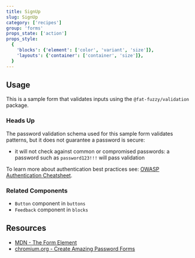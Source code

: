 ```yaml
---
title: SignUp
slug: SignUp
category: ['recipes']
group: 'forms'
props_state: ['action']
props_style:
  {
    'blocks': {'element': ['color', 'variant', 'size']},
    'layouts': {'container': ['container', 'size']},
  }
---
```


## Usage

This is a sample form that validates inputs using the `@fat-fuzzy/validation` package.

### Heads Up

The password validation schema used for this sample form validates patterns, but it does not guarantee a password is secure:

- it will not check against common or compromised passwords: a password such as `password123!!!` will pass validation

To learn more about authentication best practices see: [OWASP Authentication Cheatsheet](https://cheatsheetseries.owasp.org/cheatsheets/Authentication_Cheat_Sheet.html).

### Related Components

- `Button` component in `buttons`
- `Feedback` component in `blocks`

## Resources

- [MDN - The Form Element](https://developer.mozilla.org/en-US/docs/Web/HTML/Element/form)
- [chromium.org - Create Amazing Password Forms](https://www.chromium.org/developers/design-documents/create-amazing-password-forms/)
